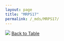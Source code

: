 ```yaml
---
layout: page
title: "MRPS17"
permalink: /_mds/MRPS17/
---
```


![](../../alns_9.28.22/aln_5HSAA067619_0.981.png?raw=true
)
[Back to Table](../../display)
